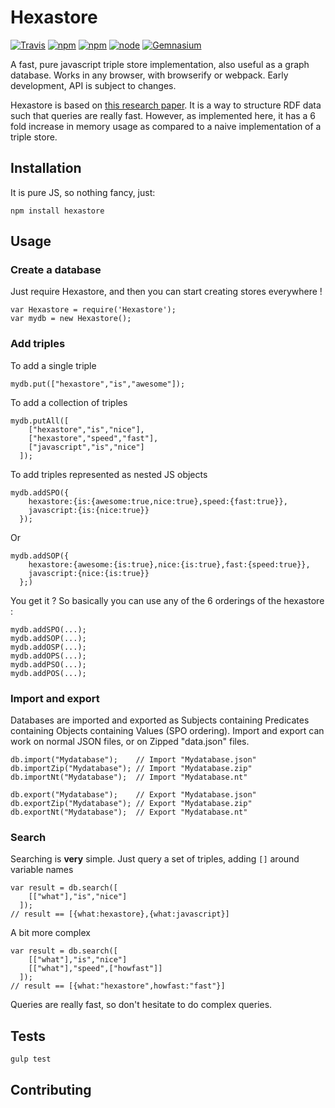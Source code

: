 # Hexastore

[![Travis](https://img.shields.io/travis/crubier/Hexastore.svg?style=flat-square)](https://travis-ci.org/crubier/Hexastore) [![npm](https://img.shields.io/npm/dm/hexastore.svg?style=flat-square)](https://www.npmjs.com/package/hexastore) [![npm](https://img.shields.io/npm/v/hexastore.svg?style=flat-square)](https://www.npmjs.com/package/hexastore) [![node](https://img.shields.io/node/v/hexastore.svg?style=flat-square)](https://www.npmjs.com/package/hexastore) [![Gemnasium](https://img.shields.io/gemnasium/crubier/Hexastore.svg?style=flat-square)](https://gemnasium.com/crubier/Hexastore)

A fast, pure javascript triple store implementation, also useful as a graph database. Works in any browser, with browserify or webpack. Early development, API is subject to changes.

Hexastore is based on [this research paper](http://karras.rutgers.edu/hexastore.pdf). It is a way to structure RDF data such that queries are really fast. However, as implemented here, it has a 6 fold increase in memory usage as compared to a naive implementation of a triple store.

## Installation

It is pure JS, so nothing fancy, just:

    npm install hexastore

## Usage

### Create a database

Just require Hexastore, and then you can start creating stores everywhere !

    var Hexastore = require('Hexastore');
    var mydb = new Hexastore();

### Add triples

To add a single triple

    mydb.put(["hexastore","is","awesome"]);

To add a collection of triples

    mydb.putAll([
        ["hexastore","is","nice"],
        ["hexastore","speed","fast"],
        ["javascript","is","nice"]
      ]);

To add triples represented as nested JS objects

    mydb.addSPO({
        hexastore:{is:{awesome:true,nice:true},speed:{fast:true}},
        javascript:{is:{nice:true}}
      });

Or

    mydb.addSOP({
        hexastore:{awesome:{is:true},nice:{is:true},fast:{speed:true}},
        javascript:{nice:{is:true}}
      };)

You get it ? So basically you can use any of the 6 orderings of the hexastore :

    mydb.addSPO(...);
    mydb.addSOP(...);
    mydb.addOSP(...);
    mydb.addOPS(...);
    mydb.addPSO(...);
    mydb.addPOS(...);

### Import and export

Databases are imported and exported as Subjects containing Predicates containing Objects containing Values (SPO ordering). Import and export can work on normal JSON files, or on Zipped "data.json" files.

    db.import("Mydatabase");    // Import "Mydatabase.json"
    db.importZip("Mydatabase"); // Import "Mydatabase.zip"
    db.importNt("Mydatabase");  // Import "Mydatabase.nt"

    db.export("Mydatabase");    // Export "Mydatabase.json"
    db.exportZip("Mydatabase"); // Export "Mydatabase.zip"
    db.exportNt("Mydatabase");  // Export "Mydatabase.nt"

### Search

Searching is **very** simple. Just query a set of triples, adding `[]` around variable names


    var result = db.search([
        [["what"],"is","nice"]
      ]);
    // result == [{what:hexastore},{what:javascript}]

A bit more complex

    var result = db.search([
        [["what"],"is","nice"]
        [["what"],"speed",["howfast"]]
      ]);
    // result == [{what:"hexastore",howfast:"fast"}]

Queries are really fast, so don't hesitate to do complex queries.

## Tests

    gulp test

## Contributing
